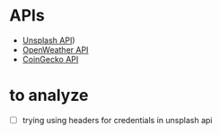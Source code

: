 # APIs
+ [Unsplash API](https://unsplash.com/documentation))
+ [OpenWeather API](https://openweathermap.org/current#geo)
+ [CoinGecko API](https://www.coingecko.com/api/documentations/v3#/)
  
# to analyze
- [ ] trying using headers for credentials in unsplash api